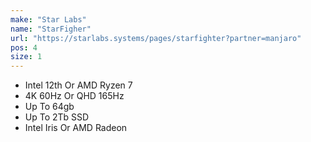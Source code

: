 ```yaml
---
make: "Star Labs"
name: "StarFigher"
url: "https://starlabs.systems/pages/starfighter?partner=manjaro"
pos: 4
size: 1
---
```

* Intel 12th Or AMD Ryzen 7
* 4K 60Hz Or QHD 165Hz
* Up To 64gb
* Up To 2Tb SSD
* Intel Iris Or AMD Radeon
